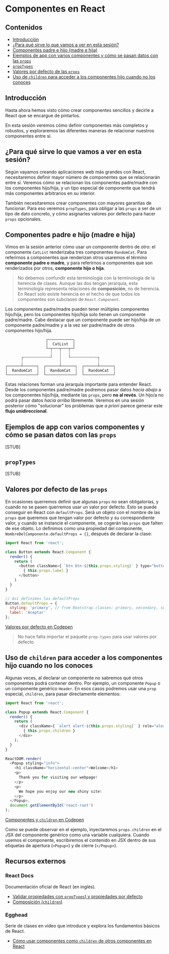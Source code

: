 # Componentes en React

[codepen-default-values]: https://codepen.io/adalab/pen/JMrJdK?editors=0010
[codepen-component-children]: https://codepen.io/adalab/pen/WdZEQv?editors=0010

## Contenidos
- [Introducción](#introducción)
- [¿Para qué sirve lo que vamos a ver en esta sesión?](#¿para-qué-sirve-lo-que-vamos-a-ver-en-esta-sesión)
- [Componentes padre e hijo (madre e hija)](#componentes-padre-e-hijo-madre-e-hija)
- [Ejemplos de app con varios componentes y cómo se pasan datos con las `props`](#ejemplos-de-app-con-varios-componentes-y-cómo-se-pasan-datos-con-las-props)
- [`propTypes`](#proptypes)
- [Valores por defecto de las `props`](#valores-por-defecto-de-las-props)
- [Uso de `children` para acceder a los componentes hijo cuando no los conoces](#uso-de-children-para-acceder-a-los-componentes-hijo-cuando-no-los-conoces)


## Introducción

Hasta ahora hemos visto cómo crear componentes sencillos y decirle a React que se encargue de pintarlos.

En esta sesión veremos cómo definir componentes más completos y robustos, y exploraremos las diferentes maneras de relacionar nuestros componentes entre sí.


## ¿Para qué sirve lo que vamos a ver en esta sesión?

Según vayamos creando aplicaciones web más grandes con React, necesitaremos definir mayor número de componentes que se relacionarán entre sí. Veremos cómo se relacionan los componentes padre/madre con los componentes hijo/hija, y un tipo especial de componente que tendrá más componentes arbitrarios en su interior.

También necesitaremos crear componentes con mayores garantías de funcionar. Para eso veremos `propTypes`, para obligar a las `props` a ser de un tipo de dato concreto, y cómo asignarles valores por defecto para hacer `props` opcionales.  


## Componentes padre e hijo (madre e hija)

Vimos en la sesión anterior cómo usar un componente dentro de otro: el componente `CatList` renderizaba tres componentes `RandomCat`. Para referirnos a componentes que renderizan otros usaremos el término **componente padre o madre**, y para referirnos a componentes que son renderizados por otros, **componente hijo o hija**.

> No debemos confundir esta terminología con la terminología de la herencia de clases. Aunque las dos tengan jerarquía, esta terminología representa relaciones de **composición**, no de herencia. En React solo existe herencia en el hecho de que todos los componentes son subclases de `React.Component`.

Los componentes padre/madre pueden tener múltiples componentes hijo/hija, pero los componentes hijo/hija solo tienen un componente padre/madre. Cabe destacar que un componente puede ser hijo/hija de un componente padre/madre y a la vez ser padre/madre de otros componentes hijo/hija.

```
                  ┌───────────┐
                  │  CatList  │
                  └─┬───┬───┬─┘
                    ┊   ┊   ┊
       ┌╌╌╌╌╌╌╌╌╌╌╌╌┘   ┊   └╌╌╌╌╌╌╌╌╌╌╌╌┐
       ┊                ┊                ┊
┌──────┴──────┐  ┌──────┴──────┐  ┌──────┴──────┐
│  RandomCat  │  │  RandomCat  │  │  RandomCat  │
└─────────────┘  └─────────────┘  └─────────────┘
```

Estas relaciones forman una jerarquía importante para entender React. Desde los componentes padre/madre podremos pasar datos _hacia abajo_ a los componentes hijo/hija, mediante las `props`, pero **no al revés**. Un hijo/a no podrá pasar datos _hacia arriba_ libremente. Veremos en una sesión posterior cómo "solucionar" los problemas que _a priori_ parece generar este **flujo unidireccional**.


## Ejemplos de app con varios componentes y cómo se pasan datos con las `props`

[STUB]


## `propTypes`

[STUB]


## Valores por defecto de las `props`

En ocasiones querremos definir que algunas `props` no sean obligatorias, y cuando no se pasen querremos usar un valor por defecto. Esto se puede conseguir en React con `defaultProps`. Será un objeto con el nombre de las `props` que queremos que tengan valor por defecto y su correspondiente valor, y cuando se instancie el componente, se cogerán las `props` que falten de ese objeto. Lo definimos como una propiedad del componente, `NombreDelComponente.defaultProps = {}`, después de declarar la clase:


```js
import React from 'react';

class Button extends React.Component {
  render() {
    return (
      <button className={ `btn btn-${this.props.styling}` } type="button" name="button">
        { this.props.label }
      </button>
    )
  }
}

// Así definimos las defaultProps
Button.defaultProps = {
  styling: 'primary', // from Bootstrap classes: primary, secondary, success, info, warning, danger, link
  label: 'Aceptar'
};
```

[Valores por defecto en Codepen][codepen-default-values]

> No hace falta importar el paquete `prop-types` para usar valores por defecto


## Uso de `children` para acceder a los componentes hijo cuando no los conoces

Algunas veces, al declarar un componente no sabremos qué otros componentes podrá contener dentro. Por ejemplo, un componente `Popup` o un componente genérico `Header`. En esos casos podremos usar una `prop` especial, `children`, para pasar directamente elementos:

```js
import React from 'react';

class Popup extends React.Component {
  render() {
    return (
      <div className={ `alert alert-${this.props.styling}` } role="alert">
        { this.props.children }
      </div>
    );
  }
}

ReactDOM.render(
  <Popup styling="info">
    <h1 className="horizontal-center">Welcome</h1>
    <p>
      Thank you for visiting our webpage!
    </p>
    <p>
      We hope you enjoy our new shiny site!
    </p>
  </Popup>,
  document.getElementById('react-root')
);
```

[Componentes y `children` en Codepen][codepen-component-children]

Como se puede observar en el ejemplo, inyectaremos `props.children` en el JSX del componente genérico como una variable cualquiera. Cuando usemos el componente, escribiremos el contenido en JSX dentro de sus etiquetas de apertura (`<Popup>`) y de cierre (`</Popup>`).


## Recursos externos

### React Docs

Documentación oficial de React (en inglés).

- [Validar propiedades con `propTypes`) y propiedades por defecto](https://reactjs.org/docs/typechecking-with-proptypes.html)
- [Composición (`children`)](https://reactjs.org/docs/composition-vs-inheritance.html#containment)

### Egghead

Serie de clases en vídeo que introduce y explora los fundamentos básicos de React.

- [Cómo usar componentes como `children` de otros componentes en React](https://reactjs.org/docs/typechecking-with-proptypes.html#default-prop-values)
